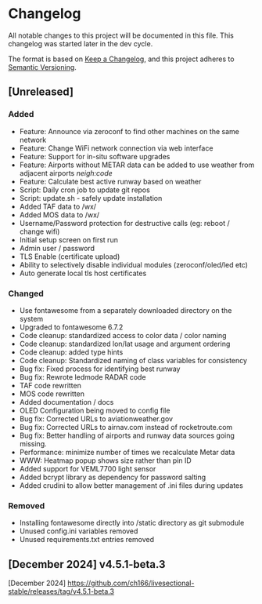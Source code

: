 # Changelog

All notable changes to this project will be documented in this file. This changelog was started later in the dev cycle.

The format is based on [Keep a Changelog](https://keepachangelog.com/en/1.1.0/),
and this project adheres to [Semantic Versioning](https://semver.org/spec/v2.0.0.html).

## [Unreleased]

### Added

- Feature: Announce via zeroconf to find other machines on the same network
- Feature: Change WiFi network connection via web interface
- Feature: Support for in-situ software upgrades
- Feature: Airports without METAR data can be added to use weather from adjacent airports *neigh:_code_*
- Feature: Calculate best active runway based on weather
- Script: Daily cron job to update git repos
- Script: update.sh - safely update installation
- Added TAF data to /wx/<icao> 
- Added MOS data to /wx/<icao> 
- Username/Password protection for destructive calls (eg: reboot / change wifi)
- Initial setup screen on first run
 - Admin user / password
 - TLS Enable (certificate upload)
- Ability to selectively disable individual modules (zeroconf/oled/led etc)
- Auto generate local tls host certificates

### Changed

- Use fontawesome from a separately downloaded directory on the system
- Upgraded to fontawesome 6.7.2
- Code cleanup: standardized access to color data / color naming
- Code cleanup: standardized lon/lat usage and argument ordering
- Code cleanup: added type hints
- Code cleanup: Standardized naming of class variables for consistency
- Bug fix: Fixed process for identifying best runway
- Bug fix: Rewrote ledmode RADAR code
- TAF code rewritten
- MOS code rewritten
- Added documentation / docs
- OLED Configuration being moved to config file
- Bug fix: Corrected URLs to aviationweather.gov
- Bug fix: Corrected URLs to airnav.com instead of rocketroute.com
- Bug fix: Better handling of airports and runway data sources going missing.
- Performance: minimize number of times we recalculate Metar data
- WWW: Heatmap popup shows size rather than pin ID
- Added support for VEML7700 light sensor
- Added bcrypt library as dependency for password salting
- Added crudini to allow better management of .ini files during updates

### Removed

- Installing fontawesome directly into /static directory as git submodule
- Unused config.ini variables removed
- Unused requirements.txt entries removed

## [December 2024] v4.5.1-beta.3









[December 2024] https://github.com/ch166/livesectional-stable/releases/tag/v4.5.1-beta.3
